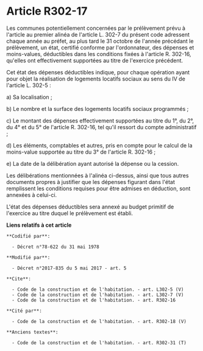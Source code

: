 # Article R302-17

Les communes potentiellement concernées par le prélèvement prévu à l'article au premier alinéa de l'article L. 302-7 du
présent code adressent chaque année au préfet, au plus tard le 31 octobre de l'année précédant le prélèvement, un état,
certifié conforme par l'ordonnateur, des dépenses et moins-values, déductibles dans les conditions fixées à l'article R.
302-16, qu'elles ont effectivement supportées au titre de l'exercice précédent. 

Cet état des dépenses déductibles indique, pour chaque opération ayant pour objet la réalisation de logements locatifs
sociaux au sens du IV de l'article L. 302-5 : 

a) Sa localisation ; 

b) Le nombre et la surface des logements locatifs sociaux programmés ; 

c) Le montant des dépenses effectivement supportées au titre du 1°, du 2°, du 4° et du 5° de l'article R. 302-16, tel qu'il
ressort du compte administratif ; 

d) Les éléments, comptables et autres, pris en compte pour le calcul de la moins-value supportée au titre du 3° de l'article
R. 302-16 ; 

e) La date de la délibération ayant autorisé la dépense ou la cession. 

Les délibérations mentionnées à l'alinéa ci-dessus, ainsi que tous autres documents propres à justifier que les dépenses
figurant dans l'état remplissent les conditions requises pour être admises en déduction, sont annexées à celui-ci. 

L'état des dépenses déductibles sera annexé au budget primitif de l'exercice au titre duquel le prélèvement est établi.

**Liens relatifs à cet article**

	**Codifié par**:

	  - Décret n°78-622 du 31 mai 1978

	**Modifié par**:

	  - Décret n°2017-835 du 5 mai 2017 - art. 5

	**Cite**:

	  - Code de la construction et de l'habitation. - art. L302-5 (V)
	  - Code de la construction et de l'habitation. - art. L302-7 (V)
	  - Code de la construction et de l'habitation. - art. R302-16

	**Cité par**:

	  - Code de la construction et de l'habitation. - art. R302-18 (V)

	**Anciens textes**:

	  - Code de la construction et de l'habitation. - art. R302-31 (T)
